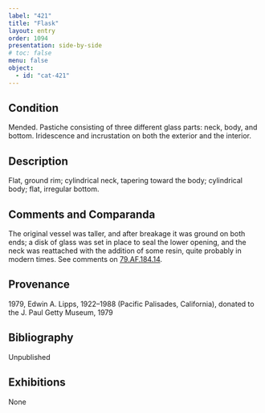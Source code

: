 ```yaml
---
label: "421"
title: "Flask"
layout: entry
order: 1094
presentation: side-by-side
# toc: false
menu: false
object:
  - id: "cat-421"
---
```


## Condition

Mended. Pastiche consisting of three different glass parts: neck, body, and bottom. Iridescence and incrustation on both the exterior and the interior.

## Description

Flat, ground rim; cylindrical neck, tapering toward the body; cylindrical body; flat, irregular bottom.

## Comments and Comparanda

The original vessel was taller, and after breakage it was ground on both ends; a disk of glass was set in place to seal the lower opening, and the neck was reattached with the addition of some resin, quite probably in modern times. See comments on [79.AF.184.14](#cat).

## Provenance

1979, Edwin A. Lipps, 1922–1988 (Pacific Palisades, California), donated to the J. Paul Getty Museum, 1979

## Bibliography

Unpublished

## Exhibitions

None